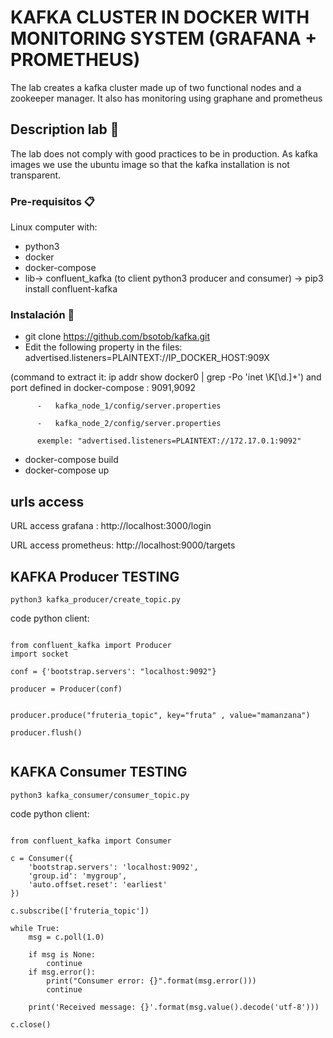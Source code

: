 # KAFKA CLUSTER IN DOCKER WITH MONITORING SYSTEM (GRAFANA + PROMETHEUS)

The lab creates a kafka cluster made up of two functional nodes and a zookeeper manager. It also has monitoring using graphane and prometheus

## Description lab 🚀


The lab does not comply with good practices to be in production. As kafka images we use the ubuntu image so that the kafka installation is not transparent.


### Pre-requisitos 📋

Linux computer with:
* python3
* docker
* docker-compose
* lib-> confluent_kafka (to client python3 producer and consumer) -> pip3 install confluent-kafka

### Instalación 🔧

- git clone https://github.com/bsotob/kafka.git
- Edit the following property in the files:  advertised.listeners=PLAINTEXT://IP_DOCKER_HOST:909X  

(command to extract it: ip addr show docker0 | grep -Po 'inet \K[\d.]+') and port defined in docker-compose : 9091,9092

          -   kafka_node_1/config/server.properties
          
          -   kafka_node_2/config/server.properties
          
          exemple: "advertised.listeners=PLAINTEXT://172.17.0.1:9092"
          
- docker-compose build
- docker-compose up



## urls access

URL access grafana : http://localhost:3000/login

URL access prometheus: http://localhost:9000/targets


## KAFKA Producer TESTING

```
python3 kafka_producer/create_topic.py

```

code python client:


```

from confluent_kafka import Producer
import socket

conf = {'bootstrap.servers': "localhost:9092"}

producer = Producer(conf)


producer.produce("fruteria_topic", key="fruta" , value="mamanzana")

producer.flush()


```
## KAFKA Consumer TESTING

```
python3 kafka_consumer/consumer_topic.py

```

code python client:


```

from confluent_kafka import Consumer

c = Consumer({
    'bootstrap.servers': 'localhost:9092',
    'group.id': 'mygroup',
    'auto.offset.reset': 'earliest'
})

c.subscribe(['fruteria_topic'])

while True:
    msg = c.poll(1.0)

    if msg is None:
        continue
    if msg.error():
        print("Consumer error: {}".format(msg.error()))
        continue

    print('Received message: {}'.format(msg.value().decode('utf-8')))

c.close()


```
